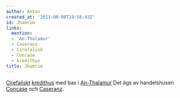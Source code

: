 ```yaml
---
author: Anton
created_at: '2011-08-08T19:56:43Z'
id: Jhamrim
links:
  mention:
  - 'An-Thalamur'
  - Caseranz
  - Cirefalisk
  - Concase
  - kredithus
title: Jhamrim
---
```


[Cirefaliskt][] [kredithus] med bas i [An-Thalamur] Det ägs av handelshusen [Concase] och
[Caseranz].

  [Cirefaliskt]: Cirefalisk
  [kredithus]: kredithus
  [An-Thalamur]: An-Thalamur
  [Concase]: Concase
  [Caseranz]: Caseranz
